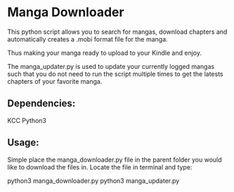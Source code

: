 # Manga Downloader
This python script allows you to search for mangas, download chapters and automatically creates a .mobi format file for the manga.

Thus making your manga ready to upload to your Kindle and enjoy.

The manga_updater.py is used to update your currently logged mangas such that you do not need to run the script multiple times to get the latests chapters of your favorite manga.

## Dependencies:
KCC
Python3

## Usage:
Simple place the manga_downloader.py file in the parent folder you would like to download the files in. Locate the file in terminal and type:

python3 manga_downloader.py
python3 manga_updater.py
